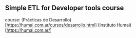 ## Simple ETL for Developer tools course 

course: (Prácticas de Desarrollo)[https://humai.com.ar/cursos/desarrollo.html]
(Instituto Humai)[https://humai.com.ar/] 